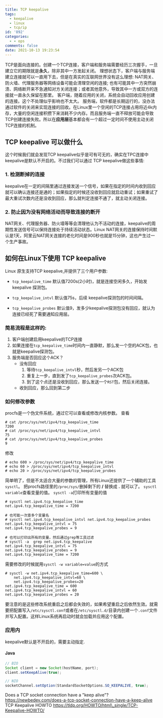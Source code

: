 ```yaml
---
title: TCP keepalive
tags:
  - keepalive
  - linux
  - tcp/ip
id: '892'
categories:
  - - ops
comments: false
date: 2021-10-13 19:23:54
---
```


TCP是面向连接的。创建一个TCP连接，客户端和服务端需要经历三次握手，一旦建立它的期限就是**永久**，除非其中一方发起关闭。 理想状态下，客户端与服务端建立连接就可以一直用下去，但是在真实的互联网世界没有这么理想: NAT网关、防火墙、代理服务器等网络设备可能会清理空闲的连接; 也有可能其中一方突然崩溃、网络断开来不急通知对方关闭连接；或者其他意外，导致其中一方或双方的连接就一直永久保留在那里。 客户端，随着应用的关闭，系统会自动回收应用创建的连接。这个不处理似乎影响也不太大。 服务端，软件都是长期运行的，没办法通过软件的关闭来实现连接的回收。在Linux里一个空闲的TCP连接占用将近4k内存，大量的空闲连接积攒下来消耗不少内存。而且服务端一直不释放可能会导致TCP创建连接失败。所以在**应用层**基本都会有一个超过一定时间不使用主动关闭TCP连接的机制。

## TCP keepalive 可以做什么

这个时候我们就会发现TCP keepalive似乎是可有可无的，确实在TPC连接中keepalive是默认不开启的。不过我们可以通过 TCP keepalive做这些事情:

### 1\. 检测断掉的连接

keepalive在一定的间隔里通过连接发送一个信号，如果在指定的时间内收到回应就可以确认连接还是通的；如果指定的时候还没收到回应就启动重试；如果重试了最大重试次数内还是没收到回应，那么就判定连接不通了，就主动关闭连接。

### 2\. 防止因为没有网络活动而导致连接的断开

NAT网关、代理服务器、防火墙等等会清理他认为不活动的连接，keepalive的周期性发送信号可以保持连接处于持续活动状态。Linux NAT网关的连接保持时间默认是1天，阿里云NAT网关连接的老化时间是900秒也就是15分钟，这也产生过一个生产事故。

## 如何在Linux下使用 TCP keepalive

Linux 原生支持TCP keepalive,并提供了三个用户参数:

*   `tcp_keepalive_time` 默认值7200s(2小时)，就是连接空闲多久，开始发keepalive 探测包。
    
*   `tcp_keepalive_intvl` 默认值75s，后续 keepalive探测包的时间间隔。
    
*   `tcp_keepalive_probes` 默认值9，发多少keepalive探测包没有回应，就认为连接已经死了需要通知应用层。
    

### 简易流程是这样的:

1.  客户端创建启用keepalive的TCP连接
2.  如果连接在`tcp_keepalive_time`时间内一直静默，那么发一个空的ACK包，也就是keepalive探测包。
3.  服务端是否回应这个ACK？
    *   没有回应
        1.  等待`tcp_keepalive_intvl`秒，然后发另一个ACK包
        2.  重复上一步，直到发了`tcp_keepalive_probes`次ACK包。
        3.  到了这个点还是没收到回应，那么发送一个`RST`包，然后关闭连接。
    *   收到回应，那么回到第二步

### 如何修改参数

procfs是一个伪文件系统，通过它可以查看或修改内核参数。 查看

```Shell
# cat /proc/sys/net/ipv4/tcp_keepalive_time
7200
# cat /proc/sys/net/ipv4/tcp_keepalive_intvl
75
# cat /proc/sys/net/ipv4/tcp_keepalive_probes
9
```

修改

```Shell
# echo 600 > /proc/sys/net/ipv4/tcp_keepalive_time
# echo 60 > /proc/sys/net/ipv4/tcp_keepalive_intvl
# echo 20 > /proc/sys/net/ipv4/tcp_keepalive_probes
```

简单明了，但是不太适合大量的参数的管理，所有Linux还提供了一个辅助的工具`sysctl`。 把procfs路径里的`/proc/sys/`删掉剩下的 **/** 替换成 **.** 就可以了。 `sysctl variable`查看变量的值。 `sysctl -a`打印所有变量的值

```Shell
# sysctl net.ipv4.tcp_keepalive_time
net.ipv4.tcp_keepalive_time = 7200

# 也可能一次查多个变量名
# sysctl net.ipv4.tcp_keepalive_intvl net.ipv4.tcp_keepalive_probes
net.ipv4.tcp_keepalive_intvl = 75
net.ipv4.tcp_keepalive_probes = 9 

# 也可以打印出所有的变量，然后通过grep等工具过滤
# sysctl -a  grep net.ipv4.tcp_keepalive
net.ipv4.tcp_keepalive_intvl = 75
net.ipv4.tcp_keepalive_probes = 9
net.ipv4.tcp_keepalive_time = 7200
```

需要修改的时候就用`sysctl -w variable=value`的方式

```Shell
# sysctl -w net.ipv4.tcp_keepalive_time=600 \
    net.ipv4.tcp_keepalive_intvl=60 \
    net.ipv4.tcp_keepalive_probes=20
net.ipv4.tcp_keepalive_time = 600
net.ipv4.tcp_keepalive_intvl = 60
net.ipv4.tcp_keepalive_probes = 20
```

要注意的是这些修改系统重启之后都会失效的，如果希望重启之后依然生效。就需要把配置写入`/etc/sysctl.conf`或者在`/etc/sysctl.d/`目录内创建一个`.conf`文件并写入配置。这样Linux系统再启动时就会加载并应用这个配置。

### 应用内

keepalive默认是不开启的，需要主动指定.

#### Java

```Java
// BIO
Socket client = new Socket(hostName, port);
client.setKeepAlive(true);

// NIO
socketChannel.setOption(StandardSocketOptions.SO_KEEPALIVE, true);

```

Does a TCP socket connection have a "keep alive"? https://newbedev.com/does-a-tcp-socket-connection-have-a-keep-alive TCP Keepalive HOWTO https://tldp.org/HOWTO/html\_single/TCP-Keepalive-HOWTO/